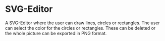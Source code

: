 # SVG-Editor

A SVG-Editor where the user can draw lines, circles or rectangles. The user can select the color for the circles or rectangles. These can be deleted or the whole picture can be exported in PNG format.
